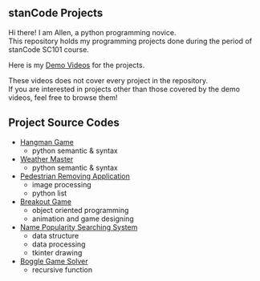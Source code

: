 ## stanCode Projects
Hi there! I am Allen, a python programming novice.\
This repository holds my programming projects done during the period of stanCode SC101 course.

Here is my [Demo Videos](https://drive.google.com/drive/folders/1Gi3bn9qPW_gR0ISyGzVPLd5Bztdvd7rF?fbclid=IwAR36BW3v_bHn-Idsh-0_ROSWLwrXOzoervZId25OOzH2LX4b6FCGDfULdDg) for the projects.

These videos does not cover every project in the repository.\
If you are interested in projects other than those covered by the demo videos, feel free to browse them!

## Project Source Codes
- [Hangman Game](https://github.com/Allen5256/sc-projects/blob/3f6b338a70059771bc3e17cf3cc4a74187645523/sc-project/SC101_Assignment0/hangman.py)
  - python semantic & syntax
- [Weather Master](https://github.com/Allen5256/sc-projects/blob/3f6b338a70059771bc3e17cf3cc4a74187645523/sc-project/SC101_Assignment0/weather_master.py)
  - python semantic & syntax
- [Pedestrian Removing Application](https://github.com/Allen5256/sc-projects/blob/3f6b338a70059771bc3e17cf3cc4a74187645523/sc-project/SC101_Assignment3_DS/stanCodoshop.py)
  - image processing
  - python list
- [Breakout Game](https://github.com/Allen5256/sc-projects/blob/3f6b338a70059771bc3e17cf3cc4a74187645523/sc-project/SC101_Assignment2_OOP2/breakout.py)
  - object oriented programming
  - animation and game designing
- [Name Popularity Searching System](https://github.com/Allen5256/sc-projects/blob/3f6b338a70059771bc3e17cf3cc4a74187645523/sc-project/SC101_Assignment4_DP&tkinter/babygraphics.py)
  - data structure
  - data processing
  - tkinter drawing
- [Boggle Game Solver](https://github.com/Allen5256/sc-projects/blob/2648b22ef96a725d02cb55180b6c2f844a8e3706/sc-project/SC101_Assignment5_recursion/boggle.py)
  - recursive function
